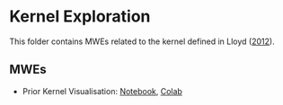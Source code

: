 # Kernel Exploration

This folder contains MWEs related to the kernel defined in Lloyd ([2012](https://papers.nips.cc/paper/2012/hash/df6c9756b2334cc5008c115486124bfe-Abstract.html)).

## MWEs
* Prior Kernel Visualisation: [Notebook](https://github.com/adiehl96/master/blob/main/dev/kernel/Prior_Kernel_Visualization.ipynb), [Colab](https://colab.research.google.com/github/adiehl96/master/blob/main/dev/kernel/Prior_Kernel_Visualization.ipynb)
